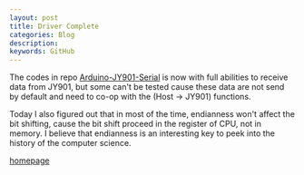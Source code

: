 ```yaml
---
layout: post
title: Driver Complete
categories: Blog
description: 
keywords: GitHub
---
```


The codes in repo [Arduino-JY901-Serial](https://github.com/tic-toc-developer/Arduino-JY901-Serial) is now with full abilities to receive data from JY901, but some can't be tested cause these data are not send by default and need to co-op with the (Host -> JY901) functions.  

Today I also figured out that in most of the time, endianness won't affect the bit shifting, cause the bit shift proceed in the register of CPU, not in memory. I believe that endianness is an interesting key to peek into the history of the computer science.

[homepage](/)
